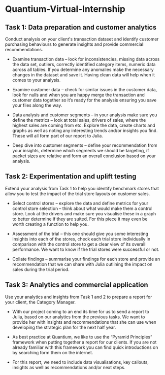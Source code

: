 
# Quantium-Virtual-Internship
## Task 1: Data preparation and customer analytics

Conduct analysis on your client's transaction dataset and identify customer purchasing behaviours to generate insights and provide commercial recommendations.

* Examine transaction data – look for inconsistencies, missing data across the data set, outliers, correctly identified category items, numeric data across all tables. If you determine any anomalies make the necessary changes in the dataset and save it. Having clean data will help when it comes to your analysis. 

* Examine customer data – check for similar issues in the customer data, look for nulls and when you are happy merge the transaction and customer data together so it’s ready for the analysis ensuring you save your files along the way.

* Data analysis and customer segments – in your analysis make sure you define the metrics – look at total sales, drivers of sales, where the highest sales are coming from etc. Explore the data, create charts and graphs as well as noting any interesting trends and/or insights you find. These will all form part of our report to Julia. 

* Deep dive into customer segments – define your recommendation from your insights, determine which segments we should be targeting, if packet sizes are relative and form an overall conclusion based on your analysis. 

## Task 2: Experimentation and uplift testing

Extend your analysis from Task 1 to help you identify benchmark stores that allow you to test the impact of the trial store layouts on customer sales.

* Select control stores – explore the data and define metrics for your control store selection – think about what would make them a control store. Look at the drivers and make sure you visualise these in a graph to better determine if they are suited. For this piece it may even be worth creating a function to help you. 

* Assessment of the trial – this one should give you some interesting insights into each of the stores, check each trial store individually in comparison with the control store to get a clear view of its overall performance. We want to know if the trial stores were successful or not. 

* Collate findings – summarise your findings for each store and provide an recommendation that we can share with Julia outlining the impact on sales during the trial period.

## Task 3: Analytics and commercial application

Use your analytics and insights from Task 1 and 2 to prepare a report for your client, the Category Manager.

* With our project coming to an end its time for us to send a report to Julia, based on our analytics from the previous tasks. We want to provide her with insights and recommendations that she can use when developing the strategic plan for the next half year.

* As best practice at Quantium, we like to use the “Pyramid Principles” framework when putting together a report for our clients. If you are not already familiar with this framework you can find quick introductions on by searching form them on the internet.

* For this report, we need to include data visualisations, key callouts, insights as well as recommendations and/or next steps.
